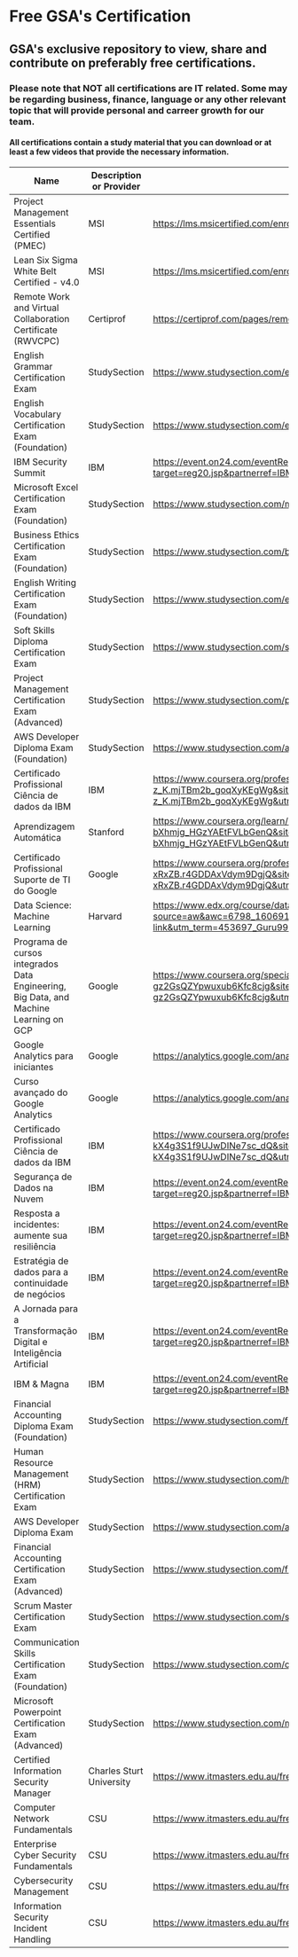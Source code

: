 # Free GSA's Certification 

## GSA's exclusive repository to view, share and contribute on preferably free certifications.

### Please note that NOT all certifications are IT related. Some may be regarding business, finance, language or any other relevant topic that will provide personal and carreer growth for our team.

#### All certifications contain a study material that you can download or at least a few videos that provide the necessary information.

|Name|Description or Provider|Link|
|---|---|---|
|Project Management Essentials Certified (PMEC)|MSI|https://lms.msicertified.com/enrollments/65534478/details|
|Lean Six Sigma White Belt Certified - v4.0|MSI|https://lms.msicertified.com/enrollments/65534463/details|
|Remote Work and Virtual Collaboration Certificate (RWVCPC)|Certiprof|https://certiprof.com/pages/remote-work-and-virtual-collaboration-certificate-rwvcpc|
|English Grammar Certification Exam|StudySection|https://www.studysection.com/english-grammar-advanced|
|English Vocabulary Certification Exam (Foundation)|StudySection|https://www.studysection.com/english-vocabulary-foundation|
|IBM Security Summit|IBM|https://event.on24.com/eventRegistration/EventLobbyServlet?target=reg20.jsp&partnerref=IBMPlay&eventid=2225529&sessionid=1&key=F264116299C32AA37C59A3A498C02530&regTag=&sourcepage=register|
|Microsoft Excel Certification Exam (Foundation)|StudySection|https://www.studysection.com/microsoft-excel-foundation|
|Business Ethics Certification Exam (Foundation)|StudySection|https://www.studysection.com/business-ethics-foundation|
|English Writing Certification Exam (Foundation)|StudySection|https://www.studysection.com/english-writing-foundation|
|Soft Skills Diploma Certification Exam|StudySection|https://www.studysection.com/soft-skills-diploma-advanced#|
|Project Management Certification Exam (Advanced)|StudySection|https://www.studysection.com/project-management-advanced|
AWS Developer Diploma Exam (Foundation)|StudySection|https://www.studysection.com/aws-developer-foundation-diploma|
|Certificado Profissional Ciência de dados da IBM|IBM|https://www.coursera.org/professional-certificates/ibm-data-science?ranMID=40328&ranEAID=bt30QTxEyjA&ranSiteID=bt30QTxEyjA-z_K.mjTBm2b_goqXyKEgWg&siteID=bt30QTxEyjA-z_K.mjTBm2b_goqXyKEgWg&utm_content=10&utm_medium=partners&utm_source=linkshare&utm_campaign=bt30QTxEyjA|
Aprendizagem Automática|Stanford|https://www.coursera.org/learn/machine-learning?ranMID=40328&ranEAID=bt30QTxEyjA&ranSiteID=bt30QTxEyjA-bXhmjg_HGzYAEtFVLbGenQ&siteID=bt30QTxEyjA-bXhmjg_HGzYAEtFVLbGenQ&utm_content=10&utm_medium=partners&utm_source=linkshare&utm_campaign=bt30QTxEyjA|
Certificado Profissional Suporte de TI do Google|Google|https://www.coursera.org/professional-certificates/google-it-support?ranMID=40328&ranEAID=bt30QTxEyjA&ranSiteID=bt30QTxEyjA-xRxZB.r4GDDAxVdym9DgjQ&siteID=bt30QTxEyjA-xRxZB.r4GDDAxVdym9DgjQ&utm_content=10&utm_medium=partners&utm_source=linkshare&utm_campaign=bt30QTxEyjA|
|Data Science: Machine Learning|Harvard|https://www.edx.org/course/data-science-machine-learning?source=aw&awc=6798_1606917015_f5be5cd10bcb2e67629ab7a85e501455&utm_source=aw&utm_medium=affiliate_partner&utm_content=text-link&utm_term=453697_Guru99+Tech+Pvt+Ltd|
Programa de cursos integrados Data Engineering, Big Data, and Machine Learning on GCP|Google|https://www.coursera.org/specializations/gcp-data-machine-learning?ranMID=40328&ranEAID=bt30QTxEyjA&ranSiteID=bt30QTxEyjA-gz2GsQZYpwuxub6Kfc8cjg&siteID=bt30QTxEyjA-gz2GsQZYpwuxub6Kfc8cjg&utm_content=10&utm_medium=partners&utm_source=linkshare&utm_campaign=bt30QTxEyjA|
|Google Analytics para iniciantes|Google|https://analytics.google.com/analytics/academy/course/6|
Curso avançado do Google Analytics|Google|https://analytics.google.com/analytics/academy/course/7
|Certificado Profissional Ciência de dados da IBM|IBM|https://www.coursera.org/professional-certificates/ibm-data-science?ranMID=40328&ranEAID=bt30QTxEyjA&ranSiteID=bt30QTxEyjA-kX4g3S1f9UJwDINe7sc_dQ&siteID=bt30QTxEyjA-kX4g3S1f9UJwDINe7sc_dQ&utm_content=10&utm_medium=partners&utm_source=linkshare&utm_campaign=bt30QTxEyjA|
Segurança de Dados na Nuvem|IBM|https://event.on24.com/eventRegistration/EventLobbyServlet?target=reg20.jsp&partnerref=IBMPlay&eventid=2390594&sessionid=1&key=1B8F886561D652EF012DB84CD35A1699&regTag=&sourcepage=register|
Resposta a incidentes: aumente sua resiliência|IBM|https://event.on24.com/eventRegistration/EventLobbyServlet?target=reg20.jsp&partnerref=IBMPlay&eventid=2350255&sessionid=1&key=DB0D82C9895EEF5801C20870F7371B94&regTag=&sourcepage=register|
|Estratégia de dados para a continuidade de negócios|IBM|https://event.on24.com/eventRegistration/EventLobbyServlet?target=reg20.jsp&partnerref=IBMPlay&eventid=2284346&sessionid=1&key=D47F57B136D33908458986C4420C41C3&regTag=&sourcepage=register|
|A Jornada para a Transformação Digital e Inteligência Artificial|IBM|https://event.on24.com/eventRegistration/EventLobbyServlet?target=reg20.jsp&partnerref=IBMPlay&eventid=2240193&sessionid=1&key=72D06CAC3A79CFBE65E693D3A6EDC22A&regTag=&sourcepage=register|
|IBM & Magna|IBM|https://event.on24.com/eventRegistration/EventLobbyServlet?target=reg20.jsp&partnerref=IBMPLay&eventid=2269915&sessionid=1&key=36E814BA26E0CD48BE04BB890DD22A3D&regTag=&sourcepage=register|
|Financial Accounting Diploma Exam (Foundation)|StudySection|https://www.studysection.com/financial-accountant-foundation-diploma|
|Human Resource Management (HRM) Certification Exam|StudySection|https://www.studysection.com/human-resource-management-foundation|
AWS Developer Diploma Exam|StudySection|https://www.studysection.com/aws-developer-foundation-diploma|
|Financial Accounting Certification Exam (Advanced)|StudySection|https://www.studysection.com/financial-accounting-advanced|
|Scrum Master Certification Exam|StudySection|https://www.studysection.com/scrum-master-foundation|
|Communication Skills Certification Exam (Foundation)|StudySection|https://www.studysection.com/communication-skills-certification-exam-foundation|
|Microsoft Powerpoint Certification Exam (Advanced)|StudySection|https://www.studysection.com/microsoft-powerpoint-advanced|
|Certified Information Security Manager|Charles Sturt University|https://www.itmasters.edu.au/free-short-course-certified-information-security-manager-cism-prep/|
|Computer Network Fundamentals|CSU|https://www.itmasters.edu.au/free-short-course-computer-network-fundamentals/|
|Enterprise Cyber Security Fundamentals|CSU|https://www.itmasters.edu.au/free-short-course-enterprise-cyber-security-fundamentals/|
|Cybersecurity Management|CSU|https://www.itmasters.edu.au/free-short-course-cybersecurity-management/|
|Information Security Incident Handling|CSU|https://www.itmasters.edu.au/free-short-course-information-security-incident-handling/|
